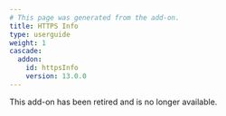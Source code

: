 ```yaml
---
# This page was generated from the add-on.
title: HTTPS Info
type: userguide
weight: 1
cascade:
  addon:
    id: httpsInfo
    version: 13.0.0
---
```


This add-on has been retired and is no longer available.
